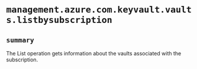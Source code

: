 # `management.azure.com.keyvault.vaults.listbysubscription`

## `summary`
The List operation gets information about the vaults associated with the subscription.


